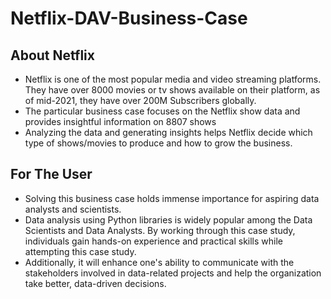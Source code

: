 # Netflix-DAV-Business-Case

## About Netflix
- Netflix is one of the most popular media and video streaming platforms. They have over 8000 movies or tv shows available on their platform, as of mid-2021, they have over 200M Subscribers globally.
- The particular business case focuses on the Netflix show data and provides insightful information on 8807 shows
- Analyzing the data and generating insights helps Netflix decide which type of shows/movies to produce and how to grow the business.

## For The User
- Solving this business case holds immense importance for aspiring data analysts and scientists.
- Data analysis using Python libraries is widely popular among the Data Scientists and Data Analysts. By working through this case study, individuals gain hands-on
experience and practical skills while attempting this case study.
- Additionally, it will enhance one's ability to communicate with the stakeholders involved in data-related projects and help the organization take better, data-driven
decisions.
